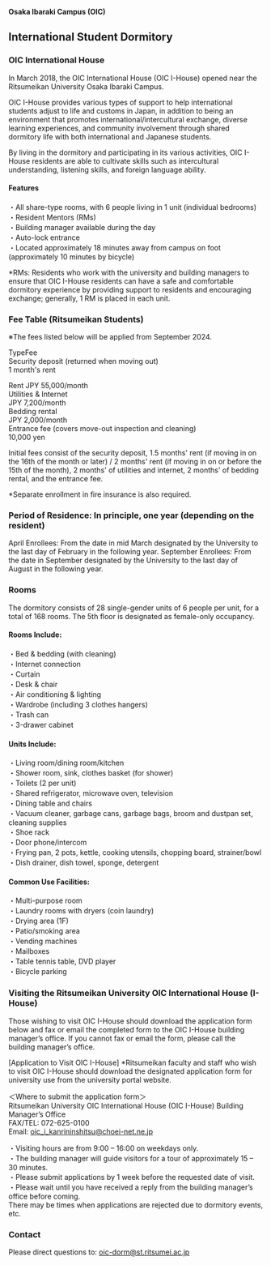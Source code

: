 **Osaka Ibaraki Campus (OIC)**

## International Student Dormitory

  

### OIC International House

In March 2018, the OIC International House (OIC I-House) opened near the Ritsumeikan University Osaka Ibaraki Campus.  

OIC I-House provides various types of support to help international students adjust to life and customs in Japan, in addition to being an environment that promotes international/intercultural exchange, diverse learning experiences, and community involvement through shared dormitory life with both international and Japanese students.  

By living in the dormitory and participating in its various activities, OIC I-House residents are able to cultivate skills such as intercultural understanding, listening skills, and foreign language ability.  

#### Features

・All share-type rooms, with 6 people living in 1 unit (individual bedrooms)  
・Resident Mentors (RMs)  
・Building manager available during the day  
・Auto-lock entrance  
・Located approximately 18 minutes away from campus on foot (approximately 10 minutes by bicycle)

*RMs: Residents who work with the university and building managers to ensure that OIC I-House residents can have a safe and comfortable dormitory experience by providing support to residents and encouraging exchange; generally, 1 RM is placed in each unit.  

### Fee Table (Ritsumeikan Students)

※The fees listed below will be applied from September 2024.

TypeFee  
Security deposit (returned when moving out)  
1 month's rent  
  
Rent JPY 55,000/month  
Utilities & Internet  
JPY 7,200/month  
Bedding rental  
JPY 2,000/month  
Entrance fee (covers move-out inspection and cleaning)  
10,000 yen  
  
Initial fees consist of the security deposit, 1.5 months' rent (if moving in on the 16th of the month or later) / 2 months' rent (if moving in on or before the 15th of the month), 2 months' of utilities and internet, 2 months' of bedding rental, and the entrance fee.  

*Separate enrollment in fire insurance is also required.   

### Period of Residence: In principle, one year (depending on the resident)  

April Enrollees: From the date in mid March designated by the University to the last day of February in the following year. 
September Enrollees: From the date in September designated by the University to the last day of August in the following year.

### Rooms

The dormitory consists of 28 single-gender units of 6 people per unit, for a total of 168 rooms. The 5th floor is designated as female-only occupancy.  

#### Rooms Include:

・Bed & bedding (with cleaning)  
・Internet connection  
・Curtain  
・Desk & chair  
・Air conditioning & lighting  
・Wardrobe (including 3 clothes hangers)  
・Trash can  
・3-drawer cabinet

  

#### Units Include:

・Living room/dining room/kitchen  
・Shower room, sink, clothes basket (for shower)  
・Toilets (2 per unit)  
・Shared refrigerator, microwave oven, television  
・Dining table and chairs  
・Vacuum cleaner, garbage cans, garbage bags, broom and dustpan set, cleaning supplies  
・Shoe rack  
・Door phone/intercom  
・Frying pan, 2 pots, kettle, cooking utensils, chopping board, strainer/bowl  
・Dish drainer, dish towel, sponge, detergent

  

#### Common Use Facilities:

・Multi-purpose room  
・Laundry rooms with dryers (coin laundry)  
・Drying area (1F)  
・Patio/smoking area  
・Vending machines  
・Mailboxes  
・Table tennis table, DVD player  
・Bicycle parking

### Visiting the Ritsumeikan University OIC International House (I-House)

Those wishing to visit OIC I-House should download the application form below and fax or email the completed form to the OIC I-House building manager’s office. If you cannot fax or email the form, please call the building manager’s office.  
  
[Application to Visit OIC I-House]
*Ritsumeikan faculty and staff who wish to visit OIC I-House should download the designated application form for university use from the university portal website.  

＜Where to submit the application form＞  
Ritsumeikan University OIC International House (OIC I-House) Building
Manager’s Office  
FAX/TEL: 072-625-0100  
Email: oic_i_kanrininshitsu@choei-net.ne.jp
  
・Visiting hours are from 9:00 – 16:00 on weekdays only.  
・The building manager will guide visitors for a tour of approximately 15 – 30 minutes.  
・Please submit applications by 1 week before the requested date of visit.  
・Please wait until you have received a reply from the building manager’s office before coming.  
There may be times when applications are rejected due to dormitory events, etc.

### Contact

Please direct questions to: oic-dorm@st.ritsumei.ac.jp
